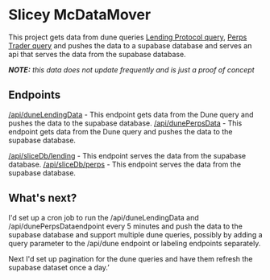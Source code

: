 # Slicey McDataMover

This project gets data from dune queries [Lending Protocol query](https://dune.com/queries/3985374), [Perps Trader query](https://dune.com/queries/3985375) and pushes the data to a supabase database and serves an api that serves the data from the supabase database.

***NOTE:** this data does not update frequently and is just a proof of concept*

## Endpoints
[/api/duneLendingData](https://slice-first.vercel.app/api/duneLendingData) - This endpoint gets data from the Dune query and pushes the data to the supabase database.
[/api/dunePerpsData](https://slice-first.vercel.app/api/dunePerpsData) - This endpoint gets data from the Dune query and pushes the data to the supabase database.

[/api/sliceDb/lending](https://slice-first.vercel.app/api/sliceDb/lending) - This endpoint serves the data from the supabase database.
[/api/sliceDb/perps](https://slice-first.vercel.app/api/sliceDb/lending) - This endpoint serves the data from the supabase database.

## What's next?

I'd set up a cron job to run the /api/duneLendingData and /api/dunePerpsDataendpoint every 5 minutes and push the data to the supabase database and support multiple dune queries, possibly by adding a query parameter to the /api/dune endpoint or labeling endpoints separately.

Next I'd set up pagination for the dune queries and have them refresh the supabase dataset once a day.’